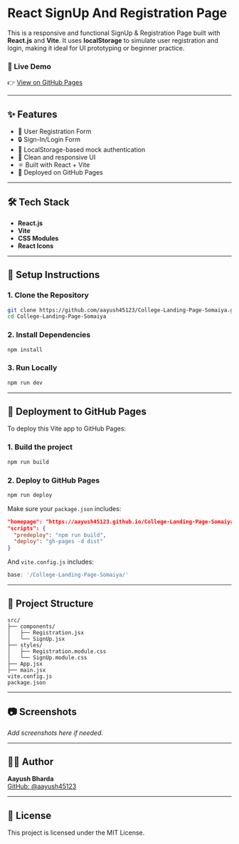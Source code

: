 
# React SignUp And Registration Page

This is a responsive and functional SignUp & Registration Page built with **React.js** and **Vite**. It uses **localStorage** to simulate user registration and login, making it ideal for UI prototyping or beginner practice.

### 🔗 Live Demo
👉 [View on GitHub Pages](https://aayush45123.github.io/College-Landing-Page-Somaiya)

---

## ✨ Features

- 📄 User Registration Form
- 🔒 Sign-In/Login Form
- 🧠 LocalStorage-based mock authentication
- 🎨 Clean and responsive UI
- ⚛️ Built with React + Vite
- 🚀 Deployed on GitHub Pages

---

## 🛠️ Tech Stack

- **React.js**
- **Vite**
- **CSS Modules**
- **React Icons**

---

## 🧪 Setup Instructions

### 1. Clone the Repository
```bash
git clone https://github.com/aayush45123/College-Landing-Page-Somaiya.git
cd College-Landing-Page-Somaiya
```

### 2. Install Dependencies
```bash
npm install
```

### 3. Run Locally
```bash
npm run dev
```

---

## 🚀 Deployment to GitHub Pages

To deploy this Vite app to GitHub Pages:

### 1. Build the project
```bash
npm run build
```

### 2. Deploy to GitHub Pages
```bash
npm run deploy
```

Make sure your `package.json` includes:
```json
"homepage": "https://aayush45123.github.io/College-Landing-Page-Somaiya",
"scripts": {
  "predeploy": "npm run build",
  "deploy": "gh-pages -d dist"
}
```

And `vite.config.js` includes:
```js
base: '/College-Landing-Page-Somaiya/'
```

---

## 📁 Project Structure

```
src/
├── components/
│   ├── Registration.jsx
│   └── SignUp.jsx
├── styles/
│   ├── Registration.module.css
│   └── SignUp.module.css
├── App.jsx
├── main.jsx
vite.config.js
package.json
```

---

## 📷 Screenshots

_Add screenshots here if needed._

---

## 🙋‍♂️ Author

**Aayush Bharda**  
[GitHub: @aayush45123](https://github.com/aayush45123)

---

## 📃 License

This project is licensed under the MIT License.
